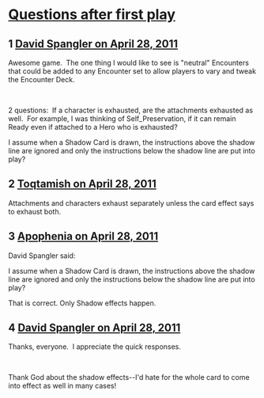 # [Questions after first play](https://community.fantasyflightgames.com/topic/45934-questions-after-first-play/)

## 1 [David Spangler on April 28, 2011](https://community.fantasyflightgames.com/topic/45934-questions-after-first-play/?do=findComment&comment=460603)

Awesome game.  The one thing I would like to see is "neutral" Encounters that could be added to any Encounter set to allow players to vary and tweak the Encounter Deck.

 

2 questions:  If a character is exhausted, are the attachments exhausted as well.  For example, I was thinking of Self_Preservation, if it can remain Ready even if attached to a Hero who is exhausted?

I assume when a Shadow Card is drawn, the instructions above the shadow line are ignored and only the instructions below the shadow line are put into play?

## 2 [Toqtamish on April 28, 2011](https://community.fantasyflightgames.com/topic/45934-questions-after-first-play/?do=findComment&comment=460606)

Attachments and characters exhaust separately unless the card effect says to exhaust both.

## 3 [Apophenia on April 28, 2011](https://community.fantasyflightgames.com/topic/45934-questions-after-first-play/?do=findComment&comment=460607)

David Spangler said:

I assume when a Shadow Card is drawn, the instructions above the shadow line are ignored and only the instructions below the shadow line are put into play?



That is correct. Only Shadow effects happen.

## 4 [David Spangler on April 28, 2011](https://community.fantasyflightgames.com/topic/45934-questions-after-first-play/?do=findComment&comment=460713)

Thanks, everyone.  I appreciate the quick responses.

 

Thank God about the shadow effects--I'd hate for the whole card to come into effect as well in many cases!

